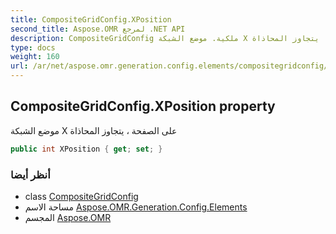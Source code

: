 ```yaml
---
title: CompositeGridConfig.XPosition
second_title: Aspose.OMR لمرجع .NET API
description: CompositeGridConfig ملكية. موضع الشبكة X على الصفحة  يتجاوز المحاذاة
type: docs
weight: 160
url: /ar/net/aspose.omr.generation.config.elements/compositegridconfig/xposition/
---
```

## CompositeGridConfig.XPosition property

موضع الشبكة X على الصفحة ، يتجاوز المحاذاة

```csharp
public int XPosition { get; set; }
```

### أنظر أيضا

* class [CompositeGridConfig](../)
* مساحة الاسم [Aspose.OMR.Generation.Config.Elements](../../compositegridconfig/)
* المجسم [Aspose.OMR](../../../)


